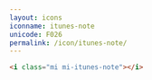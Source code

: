 ```yaml
---
layout: icons
iconname: itunes-note
unicode: F026
permalink: /icon/itunes-note/
---
```


``` html
<i class="mi mi-itunes-note"></i>
```
